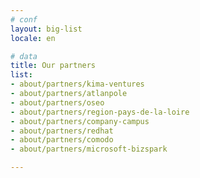 ```yaml
---
# conf
layout: big-list
locale: en

# data
title: Our partners
list:
- about/partners/kima-ventures
- about/partners/atlanpole
- about/partners/oseo
- about/partners/region-pays-de-la-loire
- about/partners/company-campus
- about/partners/redhat
- about/partners/comodo
- about/partners/microsoft-bizspark

---
```

